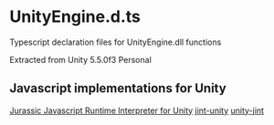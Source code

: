 # UnityEngine.d.ts
Typescript declaration files for UnityEngine.dll functions

Extracted from Unity 5.5.0f3 Personal

## Javascript implementations for Unity
[Jurassic Javascript Runtime Interpreter for Unity](https://www.assetstore.unity3d.com/jp/#!/content/2345)
[jint-unity](https://github.com/vatara/jint-unity)
[unity-jint](https://github.com/splhack/unity-jint)
